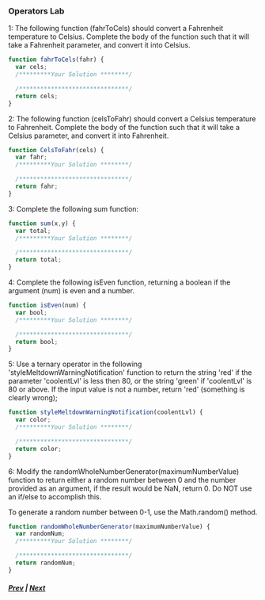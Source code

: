 ### Operators Lab
1: The following function (fahrToCels) should convert a Fahrenheit temperature
to Celsius. Complete the body of the function such that it will take a 
 Fahrenheit parameter, and convert it into Celsius.  
  
```js
function fahrToCels(fahr) {
  var cels;
  /*********Your Solution ********/

  /*******************************/
  return cels;
}
```
  
2: The following function (celsToFahr) should convert a Celsius temperature
to Fahrenheit. Complete the body of the function such that it will take a
 Celsius parameter, and convert it into Fahrenheit.  
  
```js
function CelsToFahr(cels) {
  var fahr;
  /*********Your Solution ********/

  /*******************************/
  return fahr;
}
```
  
3: Complete the following sum function:  
  
```js
function sum(x,y) {
  var total;
  /*********Your Solution ********/

  /*******************************/
  return total;
}
```
  
4: Complete the following isEven function, returning a boolean if the 
argument (num) is even and a number.  
  
```js
function isEven(num) {
  var bool;
  /*********Your Solution ********/

  /*******************************/
  return bool;
}
```
  
5: Use a ternary operator in the following 'styleMeltdownWarningNotification' function
to return the string 'red' if the parameter 'coolentLvl' is less then 80, or
the string 'green' if 'coolentLvl' is 80 or above. If the input value is not a
number, return 'red' (something is clearly wrong);  
  
```js
function styleMeltdownWarningNotification(coolentLvl) {
  var color;
  /*********Your Solution ********/  

  /*******************************/
  return color;
}
```
  
6: Modify the randomWholeNumberGenerator(maximumNumberValue) function to 
return either a random number between 0 and the number provided as an argument, 
if the result would be NaN, return 0. Do NOT use an if/else to accomplish this.  
  
To generate a random number between 0-1, use the Math.random() method.  

```js
function randomWholeNumberGenerator(maximumNumberValue) {
  var randomNum;
  /*********Your Solution ********/  

  /*******************************/
  return randomNum;
}
```
  
##### [Prev](../3_OperatorReferenceTable.md) | [Next](../../ch4/README.md)

